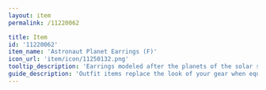 ```yaml
---
layout: item
permalink: /11220062

title: Item
id: '11220062'
item_name: 'Astronaut Planet Earrings (F)'
icon_url: 'item/icon/11250132.png'
tooltip_description: 'Earrings modeled after the planets of the solar system.'
guide_description: 'Outfit items replace the look of your gear when equipped.'
---
```

